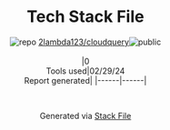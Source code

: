 <!--
&lt;--- Readme.md Snippet without images Start ---&gt;
## Tech Stack
2lambda123/cloudquery is built on the following main stack:



Full tech stack [here](/techstack.md)

&lt;--- Readme.md Snippet without images End ---&gt;

&lt;--- Readme.md Snippet with images Start ---&gt;
## Tech Stack
2lambda123/cloudquery is built on the following main stack:



Full tech stack [here](/techstack.md)

&lt;--- Readme.md Snippet with images End ---&gt;
-->
<div align="center">

# Tech Stack File
![](https://img.stackshare.io/repo.svg "repo") [2lambda123/cloudquery](https://github.com/2lambda123/cloudquery)![](https://img.stackshare.io/public_badge.svg "public")
<br/><br/>
|0<br/>Tools used|02/29/24 <br/>Report generated|
|------|------|
</div>

<br/>
<div align='center'>

Generated via [Stack File](https://github.com/marketplace/stack-file)

